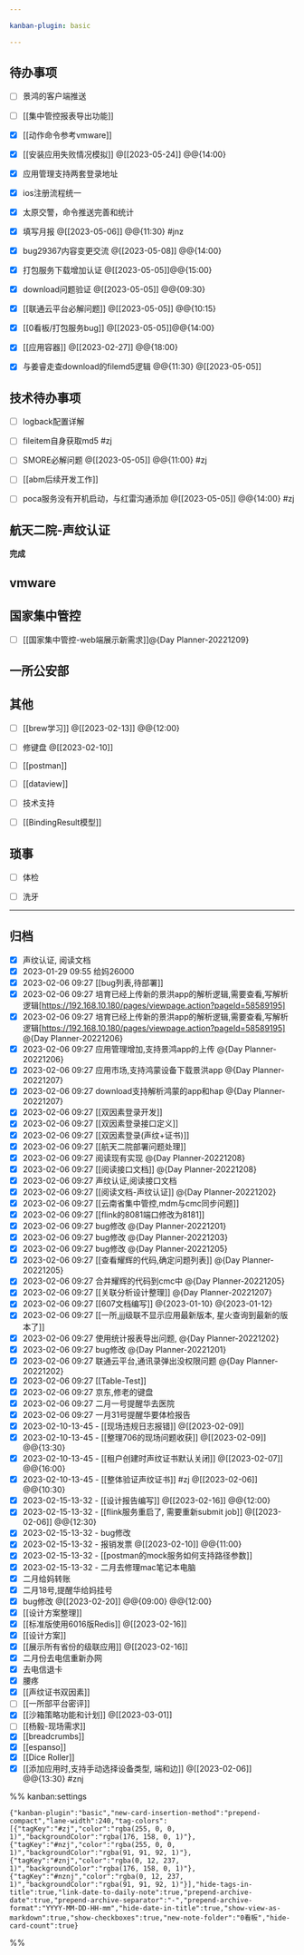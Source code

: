 ```yaml
---

kanban-plugin: basic

---
```


## 待办事项

- [ ] 景鸿的客户端推送
- [ ] [[集中管控报表导出功能]]
- [x] [[动作命令参考vmware]]
- [x] [[安装应用失败情况模拟]] @[[2023-05-24]] @@{14:00}
- [x] 应用管理支持两套登录地址
- [x] ios注册流程统一
- [x] 太原交警，命令推送完善和统计
- [x] 填写月报 @[[2023-05-06]] @@{11:30} #jnz
- [x] bug29367内容变更交流 @[[2023-05-08]] @@{14:00}
- [x] 打包服务下载增加认证 @[[2023-05-05]]@@{15:00}
- [x] download问题验证 @[[2023-05-05]] @@{09:30}
- [x] [[联通云平台必解问题]] @[[2023-05-05]] @@{10:15}
- [x] [[0看板/打包服务bug]] @[[2023-05-05]]@@{14:00}
- [x] [[应用容器]] @[[2023-02-27]] @@{18:00}
- [x] 与姜睿走查download的filemd5逻辑 @@{11:30} @[[2023-05-05]]


## 技术待办事项

- [ ] logback配置详解
- [ ] fileitem自身获取md5 #zj
- [ ] SMORE必解问题 @[[2023-05-05]] @@{11:00} #zj
- [ ] [[abm后续开发工作]]
- [ ] poca服务没有开机启动，与红雷沟通添加 @[[2023-05-05]] @@{14:00}  #zj


## 航天二院-声纹认证

**完成**


## vmware



## 国家集中管控

- [ ] [[国家集中管控-web端展示新需求]]@{Day Planner-20221209}


## 一所公安部



## 其他

- [ ] [[brew学习]] @[[2023-02-13]] @@{12:00}
- [ ] 修键盘 @[[2023-02-10]]
- [ ] [[postman]]
- [ ] [[dataview]]
- [ ] 技术支持
- [ ] [[BindingResult模型]]


## 琐事

- [ ] 体检
- [ ] 洗牙


***

## 归档

- [x] 声纹认证, 阅读文档
- [x] 2023-01-29 09:55 给妈26000
- [x] 2023-02-06 09:27 [[bug列表,待部署]]
- [x] 2023-02-06 09:27 培育已经上传新的景洪app的解析逻辑,需要查看,写解析逻辑[https://192.168.10.180/pages/viewpage.action?pageId=58589195]
- [x] 2023-02-06 09:27 培育已经上传新的景洪app的解析逻辑,需要查看,写解析逻辑[https://192.168.10.180/pages/viewpage.action?pageId=58589195] @{Day Planner-20221206}
- [x] 2023-02-06 09:27 应用管理增加,支持景鸿app的上传 @{Day Planner-20221206}
- [x] 2023-02-06 09:27 应用市场,支持鸿蒙设备下载景洪app @{Day Planner-20221207}
- [x] 2023-02-06 09:27 download支持解析鸿蒙的app和hap @{Day Planner-20221207}
- [x] 2023-02-06 09:27 [[双因素登录开发]]
- [x] 2023-02-06 09:27 [[双因素登录接口定义]]
- [x] 2023-02-06 09:27 [[双因素登录(声纹+证书)]]
- [x] 2023-02-06 09:27 [[航天二院部署问题处理]]
- [x] 2023-02-06 09:27 阅读现有实现 @{Day Planner-20221208}
- [x] 2023-02-06 09:27 [[阅读接口文档]] @{Day Planner-20221208}
- [x] 2023-02-06 09:27 声纹认证,阅读接口文档
- [x] 2023-02-06 09:27 [[阅读文档-声纹认证]] @{Day Planner-20221202}
- [x] 2023-02-06 09:27 [[云南省集中管控,mdm与cmc同步问题]]
- [x] 2023-02-06 09:27 [[flink的8081端口修改为8181]]
- [x] 2023-02-06 09:27 bug修改 @{Day Planner-20221201}
- [x] 2023-02-06 09:27 bug修改 @{Day Planner-20221203}
- [x] 2023-02-06 09:27 bug修改 @{Day Planner-20221205}
- [x] 2023-02-06 09:27 [[查看耀辉的代码,确定问题列表]] @{Day Planner-20221205}
- [x] 2023-02-06 09:27 合并耀辉的代码到cmc中 @{Day Planner-20221205}
- [x] 2023-02-06 09:27 [[关联分析设计整理]] @{Day Planner-20221207}
- [x] 2023-02-06 09:27 [[607文档编写]] @{2023-01-10} @{2023-01-12}
- [x] 2023-02-06 09:27 [[一所,jjj级联不显示应用最新版本, 星火查询到最新的版本了]]
- [x] 2023-02-06 09:27 使用统计报表导出问题, @{Day Planner-20221202}
- [x] 2023-02-06 09:27 bug修改 @{Day Planner-20221201}
- [x] 2023-02-06 09:27 联通云平台,通讯录弹出没权限问题 @{Day Planner-20221202}
- [x] 2023-02-06 09:27 [[Table-Test]]
- [x] 2023-02-06 09:27 京东,修老的键盘
- [x] 2023-02-06 09:27 二月一号提醒华去医院
- [x] 2023-02-06 09:27 一月31号提醒华要体检报告
- [x] 2023-02-10-13-45 - [[现场违规日志报错]] @[[2023-02-09]]
- [x] 2023-02-10-13-45 - [[整理706的现场问题收获]] @[[2023-02-09]] @@{13:30}
- [x] 2023-02-10-13-45 - [[租户创建时声纹证书默认关闭]] @[[2023-02-07]] @@{16:00}
- [x] 2023-02-10-13-45 - [[整体验证声纹证书]]  #zj  @[[2023-02-06]] @@{10:30}
- [x] 2023-02-15-13-32 - [[设计报告编写]] @[[2023-02-16]] @@{12:00}
- [x] 2023-02-15-13-32 - [[flink服务重启了, 需要重新submit job]] @[[2023-02-06]] @@{12:30}
- [x] 2023-02-15-13-32 - bug修改
- [x] 2023-02-15-13-32 - 报销发票 @[[2023-02-10]] @@{11:00}
- [x] 2023-02-15-13-32 - [[postman的mock服务如何支持路径参数]]
- [x] 2023-02-15-13-32 - 二月去修理mac笔记本电脑
- [x] 二月给妈转账
- [x] 二月18号,提醒华给妈挂号
- [x] bug修改 @[[2023-02-20]] @@{09:00} @@{12:00}
- [x] [[设计方案整理]]
- [x] [[标准版使用6016版Redis]] @[[2023-02-16]]
- [x] [[设计方案]]
- [x] [[展示所有省份的级联应用]] @[[2023-02-16]]
- [x] 二月份去电信重新办网
- [x] 去电信退卡
- [x] 腰疼
- [x] [[声纹证书双因素]]
- [ ] [[一所部平台密评]]
- [x] [[沙箱策略功能和计划]] @[[2023-03-01]]
- [ ] [[杨毅-现场需求]]
- [x] [[breadcrumbs]]
- [x] [[espanso]]
- [x] [[Dice Roller]]
- [x] [[添加应用时,支持手动选择设备类型, 端和边]] @[[2023-02-06]] @@{13:30} #znj

%% kanban:settings
```
{"kanban-plugin":"basic","new-card-insertion-method":"prepend-compact","lane-width":240,"tag-colors":[{"tagKey":"#zj","color":"rgba(255, 0, 0, 1)","backgroundColor":"rgba(176, 158, 0, 1)"},{"tagKey":"#nzj","color":"rgba(255, 0, 0, 1)","backgroundColor":"rgba(91, 91, 92, 1)"},{"tagKey":"#znj","color":"rgba(0, 12, 237, 1)","backgroundColor":"rgba(176, 158, 0, 1)"},{"tagKey":"#nznj","color":"rgba(0, 12, 237, 1)","backgroundColor":"rgba(91, 91, 92, 1)"}],"hide-tags-in-title":true,"link-date-to-daily-note":true,"prepend-archive-date":true,"prepend-archive-separator":"-","prepend-archive-format":"YYYY-MM-DD-HH-mm","hide-date-in-title":true,"show-view-as-markdown":true,"show-checkboxes":true,"new-note-folder":"0看板","hide-card-count":true}
```
%%